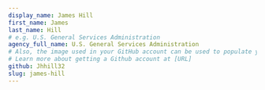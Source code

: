 ```yaml
---
display_name: James Hill
first_name: James
last_name: Hill
# e.g. U.S. General Services Administration
agency_full_name: U.S. General Services Administration
# Also, the image used in your GitHub account can be used to populate your digital.gov profile photo.
# Learn more about getting a Github account at [URL]
github: Jhhill32
slug: james-hill
---
```

